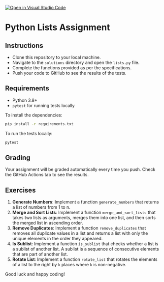 [![Open in Visual Studio Code](https://classroom.github.com/assets/open-in-vscode-718a45dd9cf7e7f842a935f5ebbe5719a5e09af4491e668f4dbf3b35d5cca122.svg)](https://classroom.github.com/online_ide?assignment_repo_id=13092249&assignment_repo_type=AssignmentRepo)

# Python Lists Assignment

## Instructions

- Clone this repository to your local machine.
- Navigate to the `solutions` directory and open the `lists.py` file.
- Complete the functions provided as per the specifications.
- Push your code to GitHub to see the results of the tests.

## Requirements

- Python 3.8+
- `pytest` for running tests locally

To install the dependencies:

```bash
pip install -r requirements.txt
```

To run the tests locally:

```bash
pytest
```

## Grading

Your assignment will be graded automatically every time you push. Check the GitHub Actions tab to see the results.

## Exercises

1. **Generate Numbers**: Implement a function `generate_numbers` that returns a list of numbers from 1 to n.
2. **Merge and Sort Lists**: Implement a function `merge_and_sort_lists` that takes two lists as arguments, merges them into one list, and then sorts the merged list in ascending order.
3. **Remove Duplicates**: Implement a function `remove_duplicates` that removes all duplicate values in a list and returns a list with only the unique elements in the order they appeared.
4. **Is Sublist**: Implement a function `is_sublist` that checks whether a list is a sublist of another list. A sublist is a sequence of consecutive elements that are part of another list.
5. **Rotate List**: Implement a function `rotate_list` that rotates the elements of a list to the right by `k` places where `k` is non-negative.

Good luck and happy coding!



